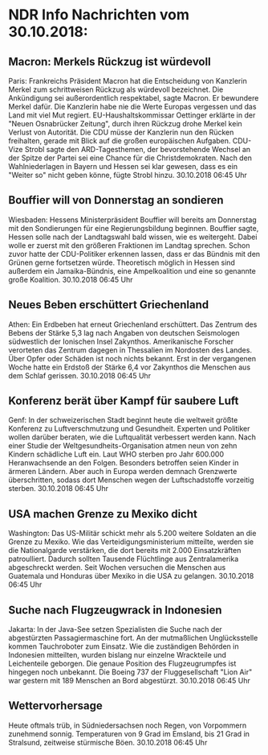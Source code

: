 # NDR Info Nachrichten vom 30.10.2018:


## Macron: Merkels Rückzug ist würdevoll
Paris:    Frankreichs Präsident Macron hat die Entscheidung von Kanzlerin Merkel zum schrittweisen Rückzug als würdevoll bezeichnet. Die Ankündigung sei außerordentlich respektabel, sagte Macron. Er bewundere Merkel dafür. Die Kanzlerin habe nie die Werte Europas vergessen und das Land mit viel Mut regiert. EU-Haushaltskommissar Oettinger erklärte in der "Neuen Osnabrücker Zeitung", durch ihren Rückzug drohe Merkel kein Verlust von Autorität. Die CDU müsse der Kanzlerin nun den Rücken freihalten, gerade mit Blick auf die großen europäischen Aufgaben. CDU-Vize Strobl sagte den ARD-Tagesthemen, der bevorstehende Wechsel an der Spitze der Partei sei eine Chance für die Christdemokraten. Nach den Wahlniederlagen in Bayern und Hessen sei klar gewesen, dass es ein "Weiter so" nicht geben könne, fügte Strobl hinzu. 30.10.2018 06:45 Uhr 

## Bouffier will von Donnerstag an sondieren
Wiesbaden:	Hessens Ministerpräsident Bouffier will bereits am Donnerstag mit den Sondierungen für eine Regierungsbildung beginnen. Bouffier sagte, Hessen solle nach der Landtagswahl bald wissen, wie es weitergeht. Dabei wolle er zuerst mit den größeren Fraktionen im Landtag sprechen. Schon zuvor hatte der CDU-Politiker erkennen lassen, dass er das Bündnis mit den Grünen gerne fortsetzen würde. Theoretisch möglich in Hessen sind außerdem ein Jamaika-Bündnis, eine Ampelkoalition und eine so genannte große Koalition. 30.10.2018 06:45 Uhr 

## Neues Beben erschüttert Griechenland
Athen: Ein Erdbeben hat erneut Griechenland erschüttert. Das Zentrum des Bebens der Stärke 5,3 lag nach Angaben von deutschen Seismologen südwestlich der Ionischen Insel Zakynthos. Amerikanische Forscher verorteten das Zentrum dagegen in Thessalien im Nordosten des Landes. Über Opfer oder Schäden ist noch nichts bekannt. Erst in der vergangenen Woche hatte ein Erdstoß der Stärke 6,4 vor Zakynthos die Menschen aus dem Schlaf gerissen. 30.10.2018 06:45 Uhr 

## Konferenz berät über Kampf für saubere Luft
Genf: In der schweizerischen Stadt beginnt heute die weltweit größte Konferenz zu Luftverschmutzung und Gesundheit. Experten und Politiker wollen darüber beraten, wie die Luftqualität verbessert werden kann. Nach einer Studie der Weltgesundheits-Organisation atmen neun von zehn Kindern schädliche Luft ein. Laut WHO sterben pro Jahr 600.000 Heranwachsende an den Folgen. Besonders betroffen seien Kinder in ärmeren Ländern. Aber auch in Europa werden demnach Grenzwerte überschritten, sodass dort Menschen wegen der Luftschadstoffe vorzeitig sterben. 30.10.2018 06:45 Uhr 

## USA machen Grenze zu Mexiko dicht
Washington: 	Das US-Militär schickt mehr als 5.200 weitere Soldaten an die Grenze zu Mexiko. Wie das Verteidigungsministerium mitteilte, werden sie die Nationalgarde verstärken, die dort bereits mit 2.000 Einsatzkräften patroulliert. Dadurch sollten Tausende Flüchtlinge aus Zentralamerika abgeschreckt werden. Seit Wochen versuchen die Menschen aus Guatemala und Honduras über Mexiko in die USA zu gelangen. 30.10.2018 06:45 Uhr 

## Suche nach Flugzeugwrack in Indonesien
Jakarta: In der Java-See setzen Spezialisten die Suche nach der abgestürzten Passagiermaschine fort. An der mutmaßlichen Unglücksstelle kommen Tauchroboter zum Einsatz. Wie die zuständigen Behörden in Indonesien mitteilten, wurden bislang nur einzelne Wrackteile und Leichenteile geborgen. Die genaue Position des Flugzeugrumpfes ist hingegen noch unbekannt. Die Boeing 737 der Fluggesellschaft "Lion Air" war gestern mit 189 Menschen an Bord abgestürzt. 30.10.2018 06:45 Uhr 

## Wettervorhersage
Heute oftmals trüb, in Südniedersachsen noch Regen, von Vorpommern zunehmend sonnig. Temperaturen von 9 Grad im Emsland, bis 21 Grad in Stralsund, zeitweise stürmische Böen. 30.10.2018 06:45 Uhr 
